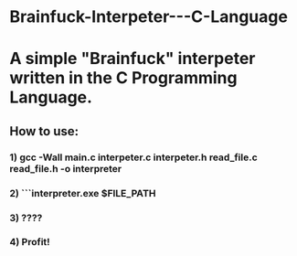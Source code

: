 # Brainfuck-Interpeter---C-Language
# A simple "Brainfuck" interpeter written in the C Programming Language.
## How to use:
### 1) gcc -Wall main.c interpeter.c interpeter.h read_file.c read_file.h -o interpreter
### 2) ```interpreter.exe $FILE_PATH
### 3) ????
### 4) Profit!

